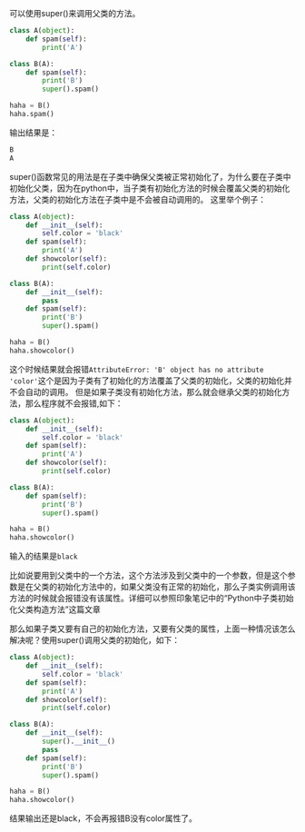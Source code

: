 可以使用super()来调用父类的方法。

```python
class A(object):
    def spam(self):
        print('A')

class B(A):
    def spam(self):
        print('B')
        super().spam()

haha = B()
haha.spam()
```

输出结果是：

```python
B
A
```

super()函数常见的用法是在子类中确保父类被正常初始化了，为什么要在子类中初始化父类，因为在python中，当子类有初始化方法的时候会覆盖父类的初始化方法，父类的初始化方法在子类中是不会被自动调用的。
这里举个例子：
```python
class A(object):
    def __init__(self):
        self.color = 'black'
    def spam(self):
        print('A')
    def showcolor(self):
        print(self.color)

class B(A):
    def __init__(self):
        pass
    def spam(self):
        print('B')
        super().spam()

haha = B()
haha.showcolor()
```
这个时候结果就会报错`AttributeError: 'B' object has no attribute 'color'`这个是因为子类有了初始化的方法覆盖了父类的初始化，父类的初始化并不会自动的调用。
但是如果子类没有初始化方法，那么就会继承父类的初始化方法，那么程序就不会报错,如下：

```python
class A(object):
    def __init__(self):
        self.color = 'black'
    def spam(self):
        print('A')
    def showcolor(self):
        print(self.color)

class B(A):
    def spam(self):
        print('B')
        super().spam()

haha = B()
haha.showcolor()
```
输入的结果是`black`

比如说要用到父类中的一个方法，这个方法涉及到父类中的一个参数，但是这个参数是在父类的初始化方法中的，如果父类没有正常的初始化，那么子类实例调用该方法的时候就会报错没有该属性。详细可以参照印象笔记中的“Python中子类初始化父类构造方法”这篇文章

那么如果子类又要有自己的初始化方法，又要有父类的属性，上面一种情况该怎么解决呢？使用super()调用父类的初始化，如下：
```python
class A(object):
    def __init__(self):
        self.color = 'black'
    def spam(self):
        print('A')
    def showcolor(self):
        print(self.color)

class B(A):
    def __init__(self):
        super().__init__()
        pass
    def spam(self):
        print('B')
        super().spam()

haha = B()
haha.showcolor()
```
结果输出还是black，不会再报错B没有color属性了。




